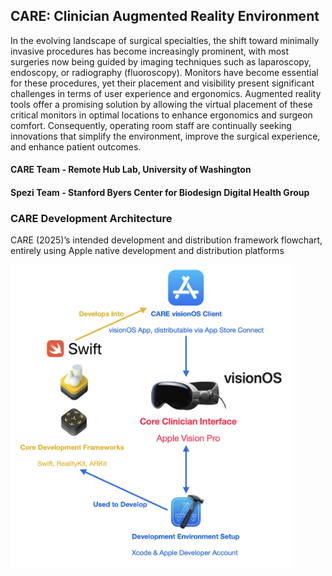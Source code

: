 ## CARE: Clinician Augmented Reality Environment

In the evolving landscape of surgical specialties, the shift toward minimally invasive procedures has become increasingly prominent, with most surgeries now being guided by imaging techniques such as laparoscopy, endoscopy, or radiography (fluoroscopy). Monitors have become essential for these procedures, yet their placement and visibility present significant challenges in terms of user experience and ergonomics. Augmented reality tools offer a promising solution by allowing the virtual placement of these critical monitors in optimal locations to enhance ergonomics and surgeon comfort. Consequently, operating room staff are continually seeking innovations that simplify the environment, improve the surgical experience, and enhance patient outcomes.

#### CARE Team - Remote Hub Lab, University of Washington
#### Spezi Team - Stanford Byers Center for Biodesign Digital Health Group

### CARE Development Architecture

CARE (2025)’s intended development and distribution framework flowchart, entirely using Apple native development and distribution platforms

<img src="resources/arch_09_04_24.png" width=450>
